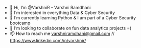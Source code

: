 - 👋 Hi, I’m @VarshniR - Varshni Ramdhani
- 👀 I’m interested in everything Data & Cyber Security
- 🌱 I’m currently learning Python & I am part of a Cyber Security bootcamp 
- 💞️ I’m looking to collaborate on fun data analytics projects =)
- 📫 How to reach me varshniramdhani@gmail.com // https://www.linkedin.com/in/varshnir/


<div data-iframe-width="150" data-iframe-height="270" data-share-badge-id="a8d447d0-1d33-4011-b2f7-2a35921683de" data-share-badge-host="https://www.credly.com"></div><script type="text/javascript" async src="//cdn.credly.com/assets/utilities/embed.js"></script>

<!---
VarshniR/VarshniR is a ✨ special ✨ repository because its `README.md` (this file) appears on your GitHub profile.
You can click the Preview link to take a look at your changes.
--->
